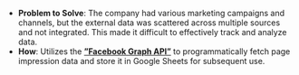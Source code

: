 
  - **Problem to Solve**:
The company had various marketing campaigns and channels, but the external data was scattered across multiple sources and not integrated. This made it difficult to effectively track and analyze data.
  - **How**:
Utilizes the <u>__”Facebook Graph API”__</u> to programmatically fetch page impression data and store it in Google Sheets for subsequent use.

